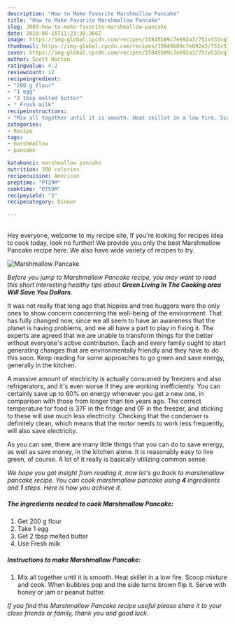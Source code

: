 ```yaml
---
description: "How to Make Favorite Marshmallow Pancake"
title: "How to Make Favorite Marshmallow Pancake"
slug: 3089-how-to-make-favorite-marshmallow-pancake
date: 2020-08-16T11:23:39.366Z
image: https://img-global.cpcdn.com/recipes/15845b89c7e692a3/751x532cq70/marshmallow-pancake-recipe-main-photo.jpg
thumbnail: https://img-global.cpcdn.com/recipes/15845b89c7e692a3/751x532cq70/marshmallow-pancake-recipe-main-photo.jpg
cover: https://img-global.cpcdn.com/recipes/15845b89c7e692a3/751x532cq70/marshmallow-pancake-recipe-main-photo.jpg
author: Scott Horton
ratingvalue: 4.2
reviewcount: 12
recipeingredient:
- "200 g flour"
- "1 egg"
- "2 tbsp melted butter"
- " Fresh milk"
recipeinstructions:
- "Mix all together until it is smooth. Heat skillet in a low fire. Scoop mixture and cook. When bubbles pop and the side turns brown flip it. Serve with honey or jam or peanut butter."
categories:
- Recipe
tags:
- marshmallow
- pancake

katakunci: marshmallow pancake 
nutrition: 300 calories
recipecuisine: American
preptime: "PT29M"
cooktime: "PT59M"
recipeyield: "3"
recipecategory: Dinner

---
```

<br>
Hey everyone, welcome to my recipe site, If you're looking for recipes idea to cook today, look no further! We provide you only the best Marshmallow Pancake recipe here. We also have wide variety of recipes to try.
<br>


![Marshmallow Pancake](https://img-global.cpcdn.com/recipes/15845b89c7e692a3/751x532cq70/marshmallow-pancake-recipe-main-photo.jpg)

<i>Before you jump to Marshmallow Pancake recipe, you may want to read this short interesting healthy tips about 
<strong>Green Living In The Cooking area Will Save You Dollars</strong>.</i>
</br>

It was not really that long ago that hippies and tree huggers were the only ones to show concern concerning the well-being of the environment. That has fully changed now, since we all seem to have an awareness that the planet is having problems, and we all have a part to play in fixing it. The experts are agreed that we are unable to transform things for the better without everyone's active contribution. Each and every family ought to start generating changes that are environmentally friendly and they have to do this soon. Keep reading for some approaches to go green and save energy, generally in the kitchen.

A massive amount of electricity is actually consumed by freezers and also refrigerators, and it's even worse if they are working inefficiently. You can certainly save up to 60% on energy whenever you get a new one, in comparison with those from longer than ten years ago. The correct temperature for food is 37F in the fridge and 0F in the freezer, and sticking to these will use much less electricity. Checking that the condenser is definitely clean, which means that the motor needs to work less frequently, will also save electricity.

As you can see, there are many little things that you can do to save energy, as well as save money, in the kitchen alone. It is reasonably easy to live green, of course. A lot of it really is basically utilizing common sense.


<i>We hope you got insight from reading it, now let's go back to marshmallow pancake recipe. You can cook marshmallow pancake using <strong>4</strong> ingredients and <strong>1</strong> steps. Here is how you achieve it.
</i>

##### The ingredients needed to cook Marshmallow Pancake:

1. Get 200 g flour
1. Take 1 egg
1. Get 2 tbsp melted butter
1. Use  Fresh milk


##### Instructions to make Marshmallow Pancake:

1. Mix all together until it is smooth. Heat skillet in a low fire. Scoop mixture and cook. When bubbles pop and the side turns brown flip it. Serve with honey or jam or peanut butter.


<i>If you find this Marshmallow Pancake recipe useful please share it to your close friends or family, thank you and good luck.</i>
